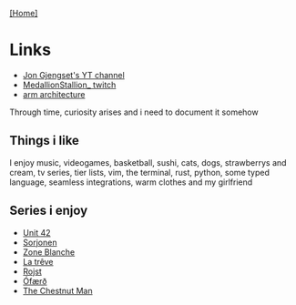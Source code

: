 [\[Home\]](/index.md) 

# Links

- [Jon Gjengset's YT channel](https://www.youtube.com/c/JonGjengset)
- [MedallionStallion_ twitch](https://www.twitch.tv/medallionstallion_)
- [arm architecture](https://armarchitecture.com.au/)

Through time, curiosity arises and i need to document it somehow

## Things i like

I enjoy music, videogames, basketball, sushi, cats, dogs, strawberrys and cream,
tv series, tier lists, vim, the terminal, rust, python, some typed language,
seamless integrations, warm clothes and my girlfriend

## Series i enjoy

- [Unit 42](https://www.imdb.com/title/tt6136644)
- [Sorjonen](https://www.imdb.com/title/tt4937942)
- [Zone Blanche](https://www.imdb.com/title/tt6519410)
- [La trêve](https://www.imdb.com/title/tt4792480)
- [Rojst](https://www.imdb.com/title/tt8855592)
- [Ófærð](https://www.imdb.com/title/tt3561180)
- [The Chestnut Man](https://www.imdb.com/title/tt10834220)


